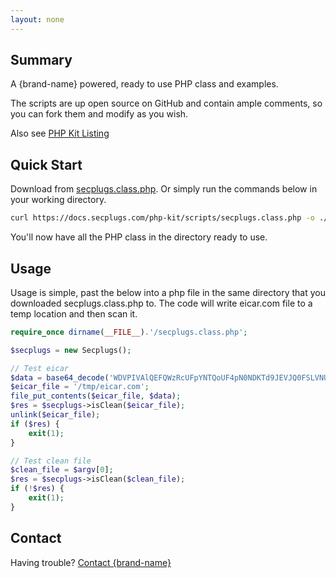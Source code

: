```yaml
---
layout: none
---
```


## Summary
A {brand-name} powered, ready to use PHP class and examples.

The scripts are up open source on GitHub and contain ample comments, so you can fork them and modify as you wish.

Also see [PHP Kit Listing](/plugin-list/plugin-secplugs-php-kit)

## Quick Start
Download from [secplugs.class.php](https://docs.secplugs.com/php-kit/scripts/secplugs.class.php).
Or simply run the commands below in your working directory.
```bash
curl https://docs.secplugs.com/php-kit/scripts/secplugs.class.php -o ./secplugs.class.php
```
You'll now have all the PHP class in the directory ready to use.

## Usage
Usage is simple, past the below into a php file in the same directory that you downloaded secplugs.class.php to.
The code will write eicar.com file to a temp location and then scan it.
```php
require_once dirname(__FILE__).'/secplugs.class.php';

$secplugs = new Secplugs();

// Test eicar
$data = base64_decode('WDVPIVAlQEFQWzRcUFpYNTQoUF4pN0NDKTd9JEVJQ0FSLVNUQU5EQVJELUFOVElWSVJVUy1URVNULUZJTEUhJEgrSCo=');
$eicar_file = '/tmp/eicar.com';
file_put_contents($eicar_file, $data);
$res = $secplugs->isClean($eicar_file);
unlink($eicar_file);
if ($res) {
    exit(1);
}

// Test clean file
$clean_file = $argv[0];
$res = $secplugs->isClean($clean_file);
if (!$res) {
    exit(1);
}
```

## Contact
Having trouble? [Contact {brand-name} ](https://{brand-root-domain}/contacts)

